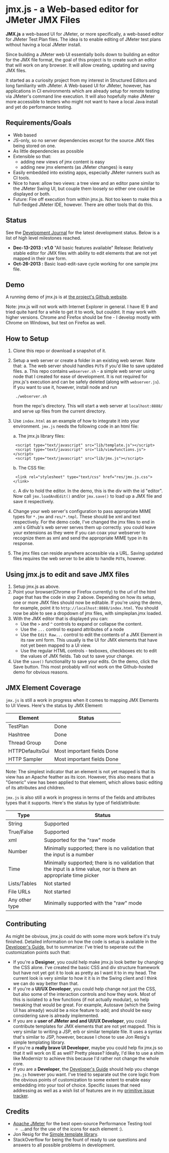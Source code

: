 jmx.js - a Web-based editor for JMeter JMX Files
================================================

**JMX.js** a web-based UI for JMeter, or more specifically, a web-based editor for JMeter Test Plan files. The idea is to enable editing of JMeter test plans without having a local JMeter install. 

Since building a JMeter web UI essentially boils down to building an editor for the JMX file format, the goal of this project is to create such an editor that will work on any browser. It will allow creating, updating and saving JMX files.

It started as a curiosity project from my interest in Structured Editors and long familiarity with JMeter. A Web-based UI for JMeter, however, has applications in CI environments which are already setup for remote testing via JMeter's command line execution. It will also hopefully make JMeter more accessible to testers who might not want to have a local Java install and yet do performance testing.

Requirements/Goals
------------------

* Web based
* JS-only, so no server dependencies except for the source JMX files being stored on one.
* As little dependencies as possible
* Extensible so that:
	* adding new views of jmx content is easy
	* adding new jmx elements (as JMeter changes) is easy
* Easily embedded into existing apps, especially JMeter runners such as CI tools.
* Nice to have: allow two views: a tree view and an editor pane similar to the JMeter Swing UI, but couple them loosely so either one could be displayed or both.
* Future: Fire off execution from within jmx.js. Not too keen to make this a full-fledged JMeter IDE, however. There are other tools that do this.

Status
------

See the [Development Journal](docs/journal.md) for the latest development status. Below is a list of high level milestones reached.

* **Dec-13-2013 : v1.0** "All basic features available" Release: Relatively stable editor for JMX files with ability to edit elements that are not yet mapped in their raw form.
* **Oct-26-2013 :** Basic load-edit-save cycle working for one sample jmx file.

Demo
----

A running demo of jmx.js is at [the project's Github website](http://vinodkd.github.io/jmx.js/).

Note: jmx.js will not work with Internet Explorer in general. I have IE 9 and tried quite hard for a while to get it to work, but couldnt. It may work with higher versions. Chrome and Firefox should be fine - I develop mostly with Chrome on Windows, but test on Firefox as well. 

How to Setup
------------

1. Clone this repo or download a snapshot of it.
2. Setup a web server or create a folder in an existing web server. Note that:
	a. The web server should handles `PUT`s if you'd like to save updated files.
	a. This repo contains `webserver.sh` - a simple web server using node that I created for ease of development. It is not required for jmx.js's execution and can be safely deleted (along with `webserver.js`). If you want to use it, however, install node and run

		./webserver.sh

	from the repo's directory. This will start a web server at `localhost:8888/` and serve up files from the current directory.
2. Use `index.html` as an example of how to integrate it into your environment. `jmx.js` needs the following code in an html file:
	
	a. The jmx.js library files:

		<script type="text/javascript" src="lib/template.js"></script>
		<script type="text/javascript" src="lib/viewfunctions.js"></script>
		<script type="text/javascript" src="lib/jmx.js"></script>

	b. The CSS file:

		<link rel="stylesheet" type="text/css" href="res/jmx.js.css"></link>

	c. A div to hold the editor. In the demo, this is the div with the id "editor".
	Now call `jmx.loadAndEdit()` and/or `jmx.save()` to load up a JMX file and save it respectively.
3. Change your web server's configuration to pass appropriate MIME types for `*.jmx` and `res/*.tmpl`. These should be xml and text respectively. For the demo code, I've changed the jmx files to end in .xml s Github's web server serves them up correctly. you could leave your extensions as they were if you can coax your webserver to recognize them as xml and send the appropriate MIME type in its response.
3. The jmx files can reside anywhere accessible via a URL. Saving updated files requires the web server to be able to handle `PUT`s, however.

Using jmx.js to edit and save JMX files
---------------------------------------

1. Setup jmx.js as above.
2. Point your browser(Chrome or Firefox currently) to the url of the html page that has the code in step 2 above. Depending on how its setup, one or more JMX files should now be editable. If you're using the demo, for example, point it to `http://localhost:8888/index.html`. You should now be able to see a dropdown of jmx files, with simpleplan.jmx loaded.
3. With the JMX editor that is displayed you can:
	* Use the `>` and `^` controls to expand or collapse the content.
	* Use the `...` control to expand attributes of a node
	* Use the `Edit Raw...` control to edit the contents of a JMX Element in its raw xml form. This usually is the UI for JMX elements that have not yet been mapped to a UI view.
	* Use the regular HTML controls - texboxes, checkboxes etc to edit the values of JMX fields. Tab out to save your change.
4. Use the `save()` functionality to save your edits. On the demo, click the Save button. This most probably will not work on the Github-hosted demo for obvious reasons.

JMX Element Coverage
--------------------

`jmx.js` is still a work in progress when it comes to mapping JMX Elements to UI Views. Here's the status by JMX Element:

| Element | Status |
|---------|--------|
| TestPlan | Done |
| Hashtree | Done |
| Thread Group | Done |
| HTTPDefaultsGui | Most important fields Done | 
| HTTP Sampler | Most important fields Done |

Note: The simplest indicator that an element is not yet mapped is that its view has an Apache feather as its icon. However, this also means that a "Generic" view has been applied to that element, which allows basic editing of its attributes and children.

`jmx.js` is also still a work in progress in terms of the fields and attributes types that it supports. Here's the status by type of field/attribute:

| Type | Status |
|------|--------|
| String | Supported |
| True/False | Supported |
| xml | Supported for the "raw" mode |
| Number | Minimally supported; there is no validation that the input is a number |
| Time | Minimally supported; there is no validation that the input is a time value, nor is there an appropriate time picker |
| Lists/Tables | Not started |
| File URLs | Not started |
| Any other type | Minimally supported with the "raw" mode |

Contributing
------------

As might be obvious, jmx.js could do with some more work before it's truly finished. Detailed information on how the code is setup is available in the [Developer's Guide](docs/devguide.md), but to summarize: I've tried to seperate out the customization points such that:

* If you're a **Designer**, you could help make jmx.js look better by changing the CSS alone. I've created the basic CSS and div structure framework but have not yet got it to look as pretty as I want it to in my head. The current look is very similar to how it it is in the Swing client and I think we can do way better than that.
* If you're a **UI/UX Developer**, you could help change not just the CSS, but also some of the interaction controls and how they work. Most of this is isolated to a few functions (if not actually modular), so help tweaking that would be great. For example, Autosave (which the Swing UI has already) would be a nice feature to add; and should be easy considering save is already implemented.
* If you are a **user of JMeter and and UI/UX Developer**, you could contribute templates for JMX elements that are not yet mapped. This is very similar to writing a JSP, erb or similar template file. It uses a syntax that's similar to JSP, however, because I chose to use Jon Resig's simple templating library.
* If you're a **really brave UI Developer**, maybe you could help fix jmx.js so that it will work on IE as well? Pretty please? Ideally, I'd like to use a shim like Modernizr to achieve this because I'd rather not change the whole core.
* If you are a **Developer**, the [Developer's Guide](docs/devguide.md) should help you change `jmx.js` however you want. I've tried to separate out the core logic from the obvious points of customization to some extent to enable easy embedding into your tool of choice. Specific issues that need addressing as well as a wish list of features are in my [primitive issue tracker](docs/issues.md).

Credits
-------

* [Apache JMeter](http://jmeter.apache.org) for the best open-source Performance Testing tool
	* ...and for the use of the icons for each element :).
* Jon Resig for the [Simple template library](http://ejohn.org/blog/javascript-micro-templating/).
* StackOverflow for being the fount of ready to use questions and answers to all possible problems in development.
